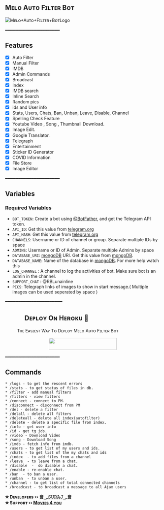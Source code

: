 ## Mᴇʟᴏ Aᴜᴛᴏ Fɪʟᴛᴇʀ Bᴏᴛ
  <img src="https://telegra.ph/file/da8f09330e61584ae037c.jpg" alt="Mᴇʟᴏ+Aᴜᴛᴏ+Fɪʟᴛᴇʀ+BᴏᴛLogo">
</p>

━━━━━━━━━━━━━━━━━━━━━

## Features

- [x] Auto Filter
- [x] Manual Filter
- [x] IMDB
- [x] Admin Commands
- [x] Broadcast
- [x] Index
- [x] IMDB search
- [x] Inline Search
- [x] Random pics
- [x] ids and User info 
- [x] Stats, Users, Chats, Ban, Unban, Leave, Disable, Channel
- [x] Spelling Check Feature
- [x] Youtube Video , Song , Thumbnail Download.
- [x] Image Edit.
- [x] Google Translator.
- [x] Telegraph
- [x] Entertainment
- [x] Sticker ID Generator
- [x] COVID Information
- [x] File Store
- [X] Image Editor

━━━━━━━━━━━━━━━━━━━━━

## Variables

### Required Variables
* `BOT_TOKEN`: Create a bot using [@BotFather](https://telegram.dog/BotFather), and get the Telegram API token.
* `API_ID`: Get this value from [telegram.org](https://my.telegram.org/apps)
* `API_HASH`: Get this value from [telegram.org](https://my.telegram.org/apps)
* `CHANNELS`: Username or ID of channel or group. Separate multiple IDs by space
* `ADMINS`: Username or ID of Admin. Separate multiple Admins by space
* `DATABASE_URI`: [mongoDB](https://www.mongodb.com) URI. Get this value from [mongoDB](https://www.mongodb.com).
* `DATABASE_NAME`: Name of the database in [mongoDB](https://www.mongodb.com). For more help watch this 
* `LOG_CHANNEL` : A channel to log the activities of bot. Make sure bot is an admin in the channel.
* `SUPPORT_CHAT` : @RBLunainline
* `PICS`: Telegraph links of images to show in start message.( Multiple images can be used seperated by space )

━━━━━━━━━━━━━━━━━━━━━━

## ㅤㅤㅤ      Dᴇᴘʟᴏʏ Oɴ Hᴇʀᴏᴋᴜ​ 🚀
ㅤㅤㅤTʜᴇ Eᴀsɪᴇsᴛ Wᴀʏ Tᴏ Dᴇᴘʟᴏʏ Mᴇʟᴏ Aᴜᴛᴏ Fɪʟᴛᴇʀ Bᴏᴛ
<p align="center"><a href="https://heroku.com/deploy?template=https://github.com/TG-SURAJ/Melody-Filter-Bot"> <img src="https://img.shields.io/badge/Deploy%20To%20Heroku-black?style=for-the-badge&logo=heroku" width="220" height="38.45"/></a></p>
 ━━━━━━━━━━━━━━━━━━━━━








## Commands
```
* /logs - to get the rescent errors
* /stats - to get status of files in db.
* /filter - add manual filters
* /filters - view filters
* /connect - connect to PM.
* /disconnect - disconnect from PM
* /del - delete a filter
* /delall - delete all filters
* /deleteall - delete all index(autofilter)
* /delete - delete a specific file from index.
* /info - get user info
* /id - get tg ids.
* /video - Download Video
* /song - Download Song
* /imdb - fetch info from imdb.
* /users - to get list of my users and ids.
* /chats - to get list of the my chats and ids 
* /index  - to add files from a channel
* /leave  - to leave from a chat.
* /disable  -  do disable a chat.
* /enable - re-enable chat.
* /ban  - to ban a user.
* /unban  - to unban a user.
* /channel - to get list of total connected channels
* /broadcast - to broadcast a message to all Ajax users
```

<b>✮ Dᴇᴠᴇʟᴏᴘᴇʀs ›› [會؄𝚂𝚄𝚁𝙰𝙹؄會](https://t.me/KingOf_univers)</b>                                                                                                                                                                                     
<b>✮ Sᴜᴘᴘᴏʀᴛ ›› [Mᴏᴠɪᴇs 4 ʏᴏᴜ](https://t.me/Movies_4you)</b>
